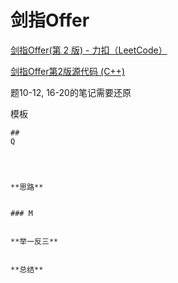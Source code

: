 # 剑指Offer

[剑指Offer(第 2 版) - 力扣（LeetCode）](https://leetcode.cn/problem-list/xb9nqhhg/)

[剑指Offer第2版源代码 (C++)](https://github.com/zhedahht/CodingInterviewChinese2)



题10-12, 16-20的笔记需要还原

模板
```
## 
Q




**思路**


### M


**举一反三**


**总结**


```
